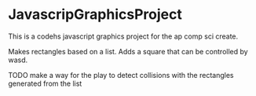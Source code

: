 # JavascripGraphicsProject
This is a codehs javascript graphics project for the ap comp sci create. 

Makes rectangles based on a list. Adds a square that can be controlled by wasd.

TODO make a way for the play to detect collisions with the rectangles generated from the list
